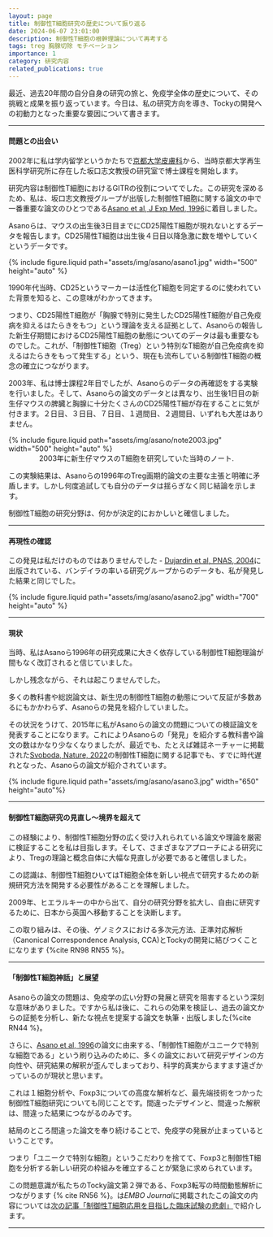 ```yaml
---
layout: page
title: 制御性T細胞研究の歴史について振り返る
date: 2024-06-07 23:01:00
description: 制御性T細胞の根幹理論について再考する
tags: treg 胸腺切除 モチベーション
importance: 1
category: 研究内容
related_publications: true
---
```


最近、過去20年間の自分自身の研究の旅と、免疫学全体の歴史について、その挑戦と成果を振り返っています。今日は、私の研究方向を導き、Tockyの開発への初動力となった重要な要因について書きます。

---

#### 問題との出会い

2002年に私は学内留学というかたちで[京都大学皮膚科](https://monotockylab.github.io/japanese/2024-05-18/)から、当時京都大学再生医科学研究所に存在した坂口志文教授の研究室で博士課程を開始します。

研究内容は制御性T細胞におけるGITRの役割についてでした。この研究を深めるため、私は、坂口志文教授グループが出版した制御性T細胞に関する論文の中で一番重要な論文のひとつである[Asano et al, J Exp Med, 1996](https://pubmed.ncbi.nlm.nih.gov/8760792/)に着目しました。

Asanoらは、マウスの出生後3日目までにCD25陽性T細胞が現れないとするデータを報告します。CD25陽性T細胞は出生後４日目以降急激に数を増やしていくというデータです。

<div class="row mt-3">
     <div class="col-sm mt-3 mt-md-0">
        {% include figure.liquid path="assets/img/asano/asano1.jpg" width="500" height="auto" %}
    </div>
</div>

1990年代当時、CD25というマーカーは活性化T細胞を同定するのに使われていた背景を知ると、この意味がわかってきます。

つまり、CD25陽性T細胞が「胸腺で特別に発生したCD25陽性T細胞が自己免疫病を抑えるはたらきをもつ」という理論を支える証拠として、Asanoらの報告した新生仔期間におけるCD25陽性T細胞の動態についてのデータは最も重要なものでした。これが、「制御性T細胞（Treg）という特別なT細胞が自己免疫病を抑えるはたらきをもって発生する」という、現在も流布している制御性T細胞の概念の確立につながります。

2003年、私は博士課程2年目でしたが、Asanoらのデータの再確認をする実験を行いました。そして、Asanoらの論文のデータとは異なり、出生後1日目の新生仔マウスの脾臓と胸腺に十分たくさんのCD25陽性T細が存在することに気が付きます。２日目、３日目、７日目、１週間目、２週間目、いずれも大差はありません。
<div class="row mt-3">
     <div class="col-sm mt-3 mt-md-0 text-center">
        {% include figure.liquid path="assets/img/asano/note2003.jpg" width="500" height="auto" %}
    </div>
</div>
<div class="caption" style="text-align: center;">
2003年に新生仔マウスのT細胞を研究していた当時のノート. </div>

この実験結果は、Asanoらの1996年のTreg画期的論文の主要な主張と明確に矛盾します。しかし何度追試しても自分のデータは揺らぎなく同じ結論を示します。

制御性T細胞の研究分野は、何かが決定的におかしいと確信しました。



---

#### 再現性の確認

この発見は私だけのものではありませんでした - [Dujardin et al, PNAS, 2004](https://www.pnas.org/doi/abs/10.1073/pnas.0403303101)に出版されている、バンデイラの率いる研究グループからのデータも、私が発見した結果と同じでした。

<div class="row mt-3">
    <div class="col-sm mt-3 mt-md-0">
        {% include figure.liquid path="assets/img/asano/asano2.jpg" width="700" height="auto" %}
    </div>
</div>

---

#### 現状

当時、私はAsanoら1996年の研究成果に大きく依存している制御性T細胞理論が間もなく改訂されると信じていました。

しかし残念ながら、それは起こりませんでした。

多くの教科書や総説論文は、新生児の制御性T細胞の動態について反証が多数あるにもかかわらず、Asanoらの発見を紹介していました。

その状況をうけて、2015年に私がAsanoらの論文の問題についての検証論文を発表することになります。これによりAsanoらの「発見」を紹介する教科書や論文の数はかなり少なくなりましたが、最近でも、たとえば雑誌ネーチャーに掲載された[Svoboda, Nature, 2022](https://www.nature.com/articles/d42859-022-00048-z)の制御性T細胞に関する記事でも、すでに時代遅れとなった、Asanoらの論文が紹介されています。

<div class="row mt-3">
    <div class="col-sm mt-3 mt-md-0">
        {% include figure.liquid path="assets/img/asano/asano3.jpg" width="650" height="auto"%}
    </div>
</div>

        

---

#### 制御性T細胞研究の見直し〜境界を超えて

この経験により、制御性T細胞分野の広く受け入れられている論文や理論を厳密に検証することを私は目指します。そして、さまざまなアプローチによる研究により、Tregの理論と概念自体に大幅な見直しが必要であると確信しました。

この認識は、制御性T細胞ひいてはT細胞全体を新しい視点で研究するための新規研究方法を開発する必要性があることを理解しました。

2009年、ヒエラルキーの中から出て、自分の研究分野を拡大し、自由に研究するために、日本から英国へ移動することを決断します。

この取り組みは、その後、ゲノミクスにおける多次元方法、正準対応解析（Canonical Correspondence Analysis, CCA)とTockyの開発に結びつくことになります {%cite RN98 RN55 %}。

---

#### 「制御性T細胞神話」と展望

Asanoらの論文の問題は、免疫学の広い分野の発展と研究を阻害するという深刻な意味がありました。ですから私は後に、これらの効果を検証し、過去の論文からの証拠を分析し、新たな視点を提案する論文を執筆・出版しました{%cite RN44 %}。

さらに、[Asano et al, 1996](https://pubmed.ncbi.nlm.nih.gov/8760792/)の論文に由来する、「制御性T細胞がユニークで特別な細胞である」という刷り込みのために、多くの論文において研究デザインの方向性や、研究結果の解釈が歪んでしまっており、科学的真実からますます遠ざかっているのが現状と思います。

これは１細胞分析や、Foxp3についての高度な解析など、最先端技術をつかった制御性T細胞研究についても同じことです。間違ったデザインと、間違った解釈は、間違った結果につながるのみです。

結局のところ間違った論文を奉り続けることで、免疫学の発展が止まっているということです。

つまり「ユニークで特別な細胞」というこだわりを捨てて、Foxp3と制御性T細胞を分析する新しい研究の枠組みを確立することが緊急に求められています。

この問題意識が私たちのTocky論文第２弾である、Foxp3転写の時間動態解析につながります {% cite RN56 %}。は*EMBO Journal*に掲載されたこの論文の内容については[次の記事「制御性T細胞応用を目指した臨床試験の悲劇」](https://monotockylab.github.io/japanese/2024-06-09-TGN1412/)で紹介します。

---
